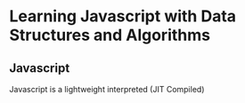 # Learning Javascript with Data Structures and Algorithms

## Javascript

Javascript is a lightweight interpreted <span style="color:`#D81F26`" title="Just-in-time (JIT) compilation is a computing technique where code is compiled during program execution,commonly translating bytecode to machine code for direct execution. JIT compilers continuously analyze executing code to determine when compilation or recompilation would provide a speed advantage. JIT compilation blends the speed of compiled code with the flexibility of interpretation, though it incurs interpreter and compilation overhead. It's well-suited for dynamic programming languages, supporting late-bound data types and security guarantees, and enables adaptive optimizations like dynamic recompilation and microarchitecture-specific speedups.">(JIT Compiled)</span>




